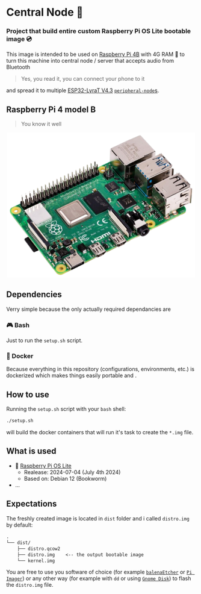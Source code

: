 # Central Node 📡

### Project that build entire custom Raspberry Pi OS Lite bootable image 💿

This image is intended to be used on [Raspberry Pi 4B](https://www.raspberrypi.com/products/raspberry-pi-4-model-b/specifications/) with 4G RAM 🍓 to turn this machine into central node / server that accepts audio from Bluetooth

> Yes, you read it, you can connect your phone to it

and spread it to multiple [ESP32-LyraT V4.3](https://docs.espressif.com/projects/esp-adf/en/latest/design-guide/dev-boards/get-started-esp32-lyrat.html) [`peripheral-node`s](https://github.com/Heaven-Waves/peripheral-node).

## Raspberry Pi 4 model B

> You know it well

<p align="center">
<img
     alt="Raspberry Pi 4 model B"
     src="https://raw.githubusercontent.com/Heaven-Waves/assets/main/img/RaspberryPi-4-model-B.png"
     width="500"
     >
</p>

## Dependencies

Verry simple because the only actually required dependancies are

### 🎮 Bash

Just to run the `setup.sh` script.

### 🐋 Docker

Because everything in this repository (configurations, environments, etc.) is dockerized which makes things easily portable and .

## How to use

Running the `setup.sh` script with your `bash` shell:

```bash
./setup.sh
```

will build the docker containers that will run it's task to create the `*.img` file.

## What is used

- 🍓 [Raspberry Pi OS Lite](https://downloads.raspberrypi.com/raspios_lite_arm64/images/raspios_lite_arm64-2024-07-04/)
  - Realease: 2024-07-04 (July 4th 2024)
  - Based on: Debian 12 (Bookworm)
- ...

## Expectations

The freshly created image is located in `dist` folder and i called `distro.img` by default:

```
.
└── dist/
    ├── distro.qcow2
    ├── distro.img    <-- the output bootable image
    └── kernel.img
```

You are free to use you software of choice (for example [`balenaEtcher`](https://etcher.balena.io/) or [`Pi Imager`](https://www.raspberrypi.com/software/)) or any other way (for example with `dd` or using [`Gnome Disk`](https://apps.gnome.org/DiskUtility/)) to flash the `distro.img` file.
